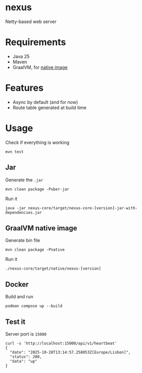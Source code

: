 # nexus

Netty-based web server

# Requirements

- Java 25
- Maven
- GraalVM, for [native image](https://www.graalvm.org/latest/reference-manual/native-image/)

# Features

- Async by default (and for now)
- Route table generated at build time

# Usage

Check if everything is working

```
mvn test
```

## Jar

Generate the `.jar`

```
mvn clean package -Puber-jar
```

Run it

```
java -jar nexus-core/target/nexus-core-[version]-jar-with-dependencies.jar
```

## GraalVM native image

Generate bin file

```
mvn clean package -Pnative
```

Run it

```
./nexus-core/target/native/nexus-[version]
```

## Docker

Build and run

```
podman compose up --build
```

## Test it

Server port is `15000`

```
curl -s 'http://localhost:15000/api/v1/heartbeat'
{
  "date": "2025-10-28T13:14:57.258053Z[Europe/Lisbon]",
  "status": 200,
  "data": "up"
}
```

